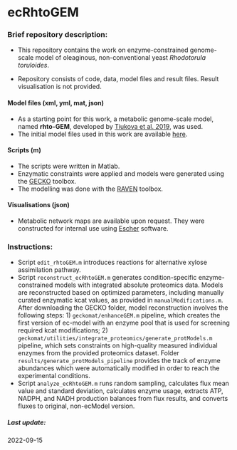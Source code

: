 # ecRhtoGEM
### Brief repository description:
* This repository contains the work on enzyme-constrained genome-scale model of oleaginous, non-conventional yeast *Rhodotorula toruloides*.

* Repository consists of code, data, model files and result files. Result visualisation is not provided.

#### Model files (xml, yml, mat, json)
* As a starting point for this work, a metabolic genome-scale model, named **rhto-GEM**, developed by [Tiukova et al. 2019](https://onlinelibrary.wiley.com/doi/abs/10.1002/bit.27162), was used.
* The initial model files used in this work are available [here](https://github.com/SysBioChalmers/rhto-GEM).

#### Scripts (m)
* The scripts were written in Matlab.
* Enzymatic constraints were applied and models were generated using the [GECKO](https://github.com/SysBioChalmers/GECKO) toolbox.
* The modelling was done with the [RAVEN](https://github.com/SysBioChalmers/RAVEN) toolbox.

#### Visualisations (json)
* Metabolic network maps are available upon request. They were constructed for internal use using [Escher](https://escher.github.io/#/) software.


### Instructions:
* Script `edit_rhtoGEM.m` introduces reactions for alternative xylose assimilation pathway.
* Script `reconstruct_ecRhtoGEM.m` generates condition-specific enzyme-constrained models with integrated absolute proteomics data. Models are reconstructed based on optimized parameters, including manually curated enzymatic kcat values, as provided in `manualModifications.m`. After downloading the GECKO folder, model reconstruction involves the following steps: 1) `geckomat/enhanceGEM.m` pipeline, which creates the first version of ec-model with an enzyme pool that is used for screening required kcat modifications; 2) `geckomat/utilities/integrate_proteomics/generate_protModels.m` pipeline, which sets constraints on high-quality measured individual enzymes from the provided proteomics dataset. Folder `results/generate_protModels_pipeline` provides the track of enzyme abundances which were automatically modified in order to reach the experimental conditions.
* Script `analyze_ecRhtoGEM.m` runs random sampling, calculates flux mean value and standard deviation, calculates enzyme usage, extracts ATP, NADPH, and NADH production balances from flux results, and converts fluxes to original, non-ecModel version.

##### Last update:
2022-09-15
